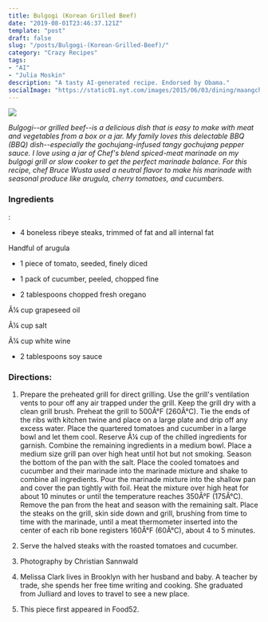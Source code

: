 ```yaml
---
title: Bulgogi (Korean Grilled Beef)
date: "2019-08-01T23:46:37.121Z"
template: "post"
draft: false
slug: "/posts/Bulgogi-(Korean-Grilled-Beef)/"
category: "Crazy Recipes"
tags:
- "AI"
- "Julia Moskin"
description: "A tasty AI-generated recipe. Endorsed by Obama."
socialImage: "https://static01.nyt.com/images/2015/06/03/dining/maangchi-moskinSUB/maangchi-moskinSUB-superJumbo.jpg"
---
```


![](https://static01.nyt.com/images/2015/06/03/dining/maangchi-moskinSUB/maangchi-moskinSUB-superJumbo.jpg)

*Bulgogi--or grilled beef--is a delicious dish that is easy to make with meat and vegetables from a box or a jar. My family loves this delectable BBQ (BBQ) dish--especially the gochujang-infused tangy gochujang pepper sauce. I love using a jar of Chef's blend spiced-meat marinade on my bulgogi grill or slow cooker to get the perfect marinade balance. For this recipe, chef Bruce Wusta used a neutral flavor to make his marinade with seasonal produce like arugula, cherry tomatoes, and cucumbers.*
### Ingredients

:

* 4 boneless ribeye steaks, trimmed of fat and all internal fat

Handful of arugula

* 1 piece of tomato, seeded, finely diced

* 1 pack of cucumber, peeled, chopped fine

* 2 tablespoons chopped fresh oregano

Â¼ cup grapeseed oil

Â¼ cup salt

Â¼ cup white wine

* 2 tablespoons soy sauce
### Directions:

1. Prepare the preheated grill for direct grilling. Use the grill's ventilation vents to pour off any air trapped under the grill. Keep the grill dry with a clean grill brush. Preheat the grill to 500Â°F (260Â°C). Tie the ends of the ribs with kitchen twine and place on a large plate and drip off any excess water. Place the quartered tomatoes and cucumber in a large bowl and let them cool. Reserve Â¼ cup of the chilled ingredients for garnish. Combine the remaining ingredients in a medium bowl. Place a medium size grill pan over high heat until hot but not smoking. Season the bottom of the pan with the salt. Place the cooled tomatoes and cucumber and their marinade into the marinade mixture and shake to combine all ingredients. Pour the marinade mixture into the shallow pan and cover the pan tightly with foil. Heat the mixture over high heat for about 10 minutes or until the temperature reaches 350Â°F (175Â°C). Remove the pan from the heat and season with the remaining salt. Place the steaks on the grill, skin side down and grill, brushing from time to time with the marinade, until a meat thermometer inserted into the center of each rib bone registers 160Â°F (60Â°C), about 4 to 5 minutes.

1. Serve the halved steaks with the roasted tomatoes and cucumber.

1. Photography by Christian Sannwald

1. Melissa Clark lives in Brooklyn with her husband and baby. A teacher by trade, she spends her free time writing and cooking. She graduated from Julliard and loves to travel to see a new place.

1. This piece first appeared in Food52.

